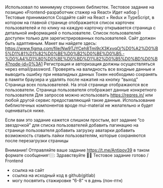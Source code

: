 Использовал по минимуму сторонних библиотек.
Тестовое задание на позицию «Frontend-разработчик стажер на React»
Идет набор | Тестовые принимаются
Создайте сайт на React + Redux и TypeScript, в котором на главной странице отображается список карточек пользователей и по клику на каждую карточку открывается страница с детальной информацией о пользователе. Список пользователей доступен только для зарегистрированных пользователей. Сайт должен быть адаптивным. Макет вы найдете здесь:
https://www.figma.com/file/Nw9TJYCeh8Tmi9cX3KxyqO/%D0%A2%D0%B5%D1%81%D1%82%D0%BE%D0%B2%D0%BE%D0%B5.-%D0%A4%D1%80%D0%BE%D0%BD%D1%82%D0%B5%D0%BD%D0%B4?node-id=0%3A1
Регистрация и авторизация должны осуществляться через email/password. Проверять на валидность все входные данные и выводить ошибку при невалидных данных
Токен необходимо сохранять в памяти браузера и удалять после нажатия на кнопку “выход”
Страница всех пользователей. На этой странице отображаются все пользователи.
Страница пользователя отображает данные конкретного пользователя
Для запросов можно использовать https://reqres.in/ или любой другой сервис предоставляющий такие данные. Использование библиотечных компонентов вроде mui-material не желательно и будет оцениваться ниже.

Если вам это задание кажется слишком простым, вот задание “со звездочкой”
для списка пользователей добавить пагинацию
на странице пользователя добавить загрузку аватарки
добавить возможность ставить лайки пользователям, которые сохраняются  после перезагрузки страницы

Внимание! Отправляйте ваше задание https://t.me/Antipov39
в таком формате сообщения👇🏼:
Здравствуйте 👋🏻
Тестовое задание готово / Frontend
- ссылка на сайт
- ссылка на исходный код в github(gitlab)
- могу посвятить стажировке “6-8” ч в день (пон-птн)
